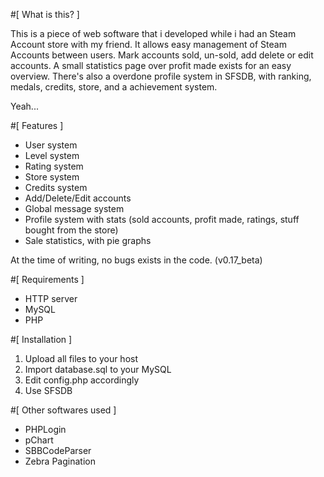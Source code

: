 #[ What is this? ]

This is a piece of web software that i developed while i had
an Steam Account store with my friend. It allows easy management
of Steam Accounts between users. Mark accounts sold, un-sold, add
delete or edit accounts. A small statistics page over profit made
exists for an easy overview. There's also a overdone profile system
in SFSDB, with ranking, medals, credits, store, and a achievement system. 

Yeah...



#[ Features ]

- User system
- Level system
- Rating system
- Store system
- Credits system
- Add/Delete/Edit accounts
- Global message system
- Profile system with stats (sold accounts, profit made, ratings, stuff bought from the store)
- Sale statistics, with pie graphs


At the time of writing, no bugs exists in the code. (v0.17_beta)



#[ Requirements ]

- HTTP server
- MySQL
- PHP



#[ Installation ]

1. Upload all files to your host
2. Import database.sql to your MySQL
3. Edit config.php accordingly
4. Use SFSDB



#[ Other softwares used ]

- PHPLogin
- pChart
- SBBCodeParser
- Zebra Pagination





